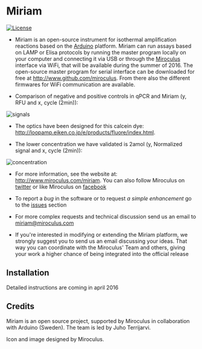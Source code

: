 Miriam
========

[![License](https://i.creativecommons.org/l/by-sa/3.0/80x15.png?style=flat-square)](http://creativecommons.org/licenses/by-sa/3.0/)


* Miriam is an open-source instrument for isothermal amplification reactions based on the [Arduino](http://www.arduino.cc/) platform. Miriam can run assays based on LAMP or Elisa protocols by running the master program locally on your computer and connecting it via USB or through the [Miroculus](http://www.miroculus.com/) interface via WiFi, that will be available during the summer of 2016.
The open-source master program for serial interface can be downloaded for free at http://www.github.com/miroculus. From there also the different firmwares for WiFi communication are available.

* Comparison of negative and positive controls in qPCR and Miriam (y, RFU and x, cycle (2min)):

![signals](http://miroculus.com/static/img/pos_negs.jpg)

* The optics have been designed for this calcein dye: http://loopamp.eiken.co.jp/e/products/fluore/index.html. 

* The lower concentration we have validated is 2amol (y, Normalized signal and x, cycle (2min)):

![concentration](http://miroculus.com/static/img/2amol.jpg)

* For more information, see the website at: http://www.miroculus.com/miriam. You can also follow Miroculus on [twitter](https://twitter.com/miroculus) or like Miroculus on [facebook](https://www.facebook.com/miroculus)

* To report a *bug* in the software or to request *a simple enhancement* go to the [issues](http://github.com/miroculus/miriamOS/issues) section

* For more complex requests and technical discussion send us an email to miriam@miroculus.com

* If you're interested in modifying or extending the Miriam platform, we strongly suggest you to send us an email discussing your ideas. That way you can coordinate with the Miroculus' Team and others, giving your work a higher chance of being integrated into the official release

Installation
------------
Detailed instructions are coming in april 2016

Credits
--------
Miriam is an open source project, supported by Miroculus in collaboration with Arduino (Sweden). The team is led by Juho Terrijarvi.

Icon and image designed by Miroculus.





